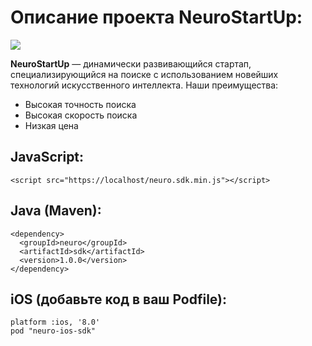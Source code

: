 # Описание проекта NeuroStartUp:

![](https://camo.githubusercontent.com/ace14ee894d150192a7b05b12410738aa65528da742bbce69315a5f441320ea7/68747470733a2f2f692e696d6775722e636f6d2f495a4f525769492e706e67)

**NeuroStartUp** — динамически развивающийся стартап, специализирующийся на поиске с использованием новейших технологий искусственного интеллекта. Наши преимущества:

  * Высокая точность поиска
  * Высокая скорость поиска
  * Низкая цена

## JavaScript:
~~~
<script src="https://localhost/neuro.sdk.min.js"></script>
~~~

## Java (Maven):
~~~
<dependency>
  <groupId>neuro</groupId>
  <artifactId>sdk</artifactId>
  <version>1.0.0</version>
</dependency>
~~~

## iOS (добавьте код в ваш Podfile):
~~~
platform :ios, '8.0'
pod "neuro-ios-sdk"
~~~